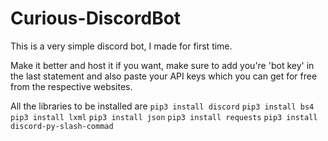 # Curious-DiscordBot
This is a very simple discord bot, I made for first time.

Make it better and host it if you want, make sure to add you're 'bot key' in the last statement and also paste your API keys which you can get for free from the respective websites.

All the libraries to be installed are 
`pip3 install discord`
`pip3 install bs4`
`pip3 install lxml`
`pip3 install json`
`pip3 install requests`
`pip3 install discord-py-slash-commad`
